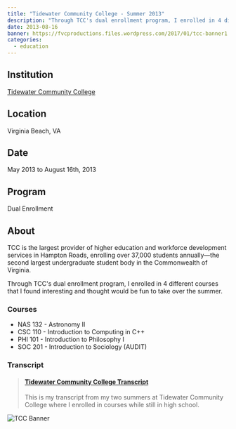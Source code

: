 ```yaml
---
title: "Tidewater Community College - Summer 2013"
description: "Through TCC's dual enrollment program, I enrolled in 4 different courses that I found interesting and thought would be fun to take over the summer."
date: 2013-08-16
banner: https://fvcproductions.files.wordpress.com/2017/01/tcc-banner1.png
categories:
  - education
---
```


## Institution

<a title="Tidewater Community College" href="https://tcc.edu" target="_blank" rel="noopener">Tidewater Community College</a>

## Location

Virginia Beach, VA

## Date

May 2013 to August 16th, 2013

## Program

Dual Enrollment

## About

TCC is the largest provider of higher education and workforce development services in Hampton Roads, enrolling over 37,000 students annually—the second largest undergraduate student body in the Commonwealth of Virginia.

Through TCC's dual enrollment program, I enrolled in 4 different courses that I found interesting and thought would be fun to take over the summer.

### Courses

* NAS 132 - Astronomy II
* CSC 110 - Introduction to Computing in C++
* PHI 101 - Introduction to Philosophy I
* SOC 201 - Introduction to Sociology (AUDIT)

### Transcript

<blockquote class="embedly-card"><h4><a href="https://www.scribd.com/document/353207049/Tidewater-Community-College-Transcript">Tidewater Community College Transcript</a></h4><p>This is my transcript from my two summers at Tidewater Community College where I enrolled in courses while still in high school.</p></blockquote>
<script async src="//cdn.embedly.com/widgets/platform.js" charset="UTF-8"></script>

![TCC Banner](https://fvcproductions.files.wordpress.com/2017/01/tcc-banner1.png)
